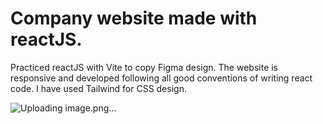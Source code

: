 # Company website made with reactJS.

Practiced reactJS with Vite to copy Figma design. The website is responsive and developed following all good conventions of writing react code. I have used Tailwind for CSS design. 

![Uploading image.png…]()
